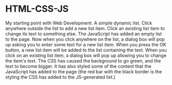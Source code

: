 # HTML-CSS-JS
My starting point with Web Development.
A simple dynamic list. Click anywhere outside the list to add a new list item. Click an existing list item to change its text to something else. 
The JavaScript has added an empty list to the page. Now when you click anywhere on the list, a dialog box will pop up asking you to enter some text for a new list item. When you press the OK button, a new list item will be added to the list containing the text. When you click on an existing list item, a dialog box will pop up allowing you to change the item's text.
The CSS has caused the background to go green, and the text to become bigger. It has also styled some of the content that the JavaScript has added to the page (the red bar with the black border is the styling the CSS has added to the JS-generated list.)
